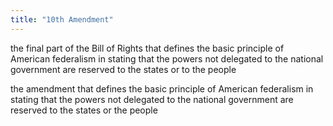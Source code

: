 ```yaml
---
title: "10th Amendment"
---
```

the final part of the Bill of Rights that defines the basic principle of American federalism in stating that the powers not delegated to the national government are reserved to the states or to the people

the amendment that defines the basic principle of American federalism in stating that the powers not delegated to the national government are reserved to the states or the people

